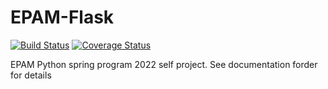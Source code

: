 # EPAM-Flask

[![Build Status](https://app.travis-ci.com/DmytroY/EPAM_Flask.svg?branch=main)](https://app.travis-ci.com/DmytroY/EPAM_Flask)
[![Coverage Status](https://coveralls.io/repos/github/DmytroY/EPAM_Flask/badge.svg?branch=main)](https://coveralls.io/github/DmytroY/EPAM_Flask?branch=main)


EPAM Python spring program 2022 self project.
See documentation forder for details
